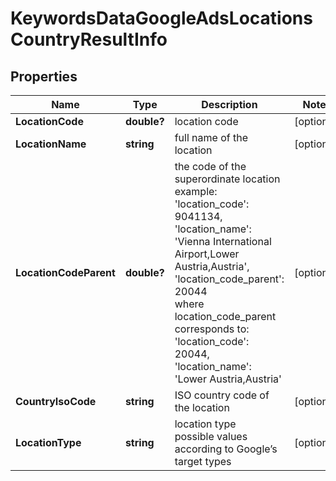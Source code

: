 # KeywordsDataGoogleAdsLocationsCountryResultInfo


## Properties

| Name | Type | Description | Notes |
|------------ | ------------- | ------------- | -------------|
**LocationCode** | **double?** | location code |[optional]|
**LocationName** | **string** | full name of the location |[optional]|
**LocationCodeParent** | **double?** | the code of the superordinate location<br>example:<br>'location_code': 9041134,<br>'location_name': 'Vienna International Airport,Lower Austria,Austria',<br>'location_code_parent': 20044<br>where location_code_parent corresponds to:<br>'location_code': 20044,<br>'location_name': 'Lower Austria,Austria' |[optional]|
**CountryIsoCode** | **string** | ISO country code of the location |[optional]|
**LocationType** | **string** | location type<br>possible values according to Google’s target types |[optional]|